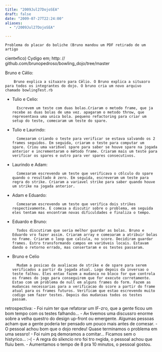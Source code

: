```yaml
---
title: "2009Jul27DojoSEA"
draft: false
date: "2009-07-27T22:24:00"
aliases:
  - "/2009Jul27DojoSEA"

---
```

    Problema do placar do boliche (Bruno mandou um PDF retirado de um artigo
cientнfico) Cуdigo em; http: //
github.com/brunopedroso/bowling\_dojo/tree/master

Bruno e Cйlio:

        Bruno explica a situaзгo para Cйlio. O Bruno explica a situaзгo para todos os integrantes do dojo. O bruno cria um novo arquivo chamado bowlingTest.rb

- Tulio e Celio:

        Escrevem um teste com duas bolas.Criaram o metodo frame, que ja recebe as duas bolas de uma vez. apagaram o metodo throw, que representava uma unica bola. pequeno refactoring para criar um setup do teste, comecaram um teste do spare.

- Tulio e Laurindo:

        Comeзaram criando o teste para verificar se estava salvando os 2 frames seguidos. Em seguida, criaram o teste para computar um spare. Criou uma variбvel spare para saber se houve spare na jogada anterior e incrementaram o mйtodo frame. Criaram mais um teste para verificar os spares e outro para ver spares consecutivos.

- Laurindo e Adam:

        Comeзaram escrevendo um teste que verificava o cбlculo do spare quando o resultado й zero. Em seguida, escreveram um teste para regra do strike. Criaram a variavel strike para saber quando houve um strike na jogada anterior.

- Adam e Eduardo:

        Comeзaram escrevendo um teste que verifica dois strikes respectivamente. E comeзa a discutir sobre o problema, em seguida eles tentam mas encontram novas dificuldades e finaliza o tempo.

- Eduardo e Bruno:

        Todos discutiram que seria melhor guardar as bolas. Bruno e Eduardo vгo fazer assim. Criaram array e comeзaram a atribuir bolas no frame. Criaram o loop que calcula, no score. Decidiram guardar frames. Estгo transformando campos em variбveis locais. Estavam dando o retorno errado, mas consertaram e os testes passaram.

- Bruno e Celio

        Mudam a posicao da avaliacao de strike e de spare para serem verificados a partir da jogada atual. Logo depois da inversao o teste falhou. Eles entao fazem a mudanca no bloco for que controla os frames do jogo para conseguirem que for execute corretamente. Estao com um problema de null em alguns frames do form. Fazem as mudancas necessarias para a verificacao do score a partir do frame atual para os frames futuros. Verificam que estao escrevendo muito codigo sem fazer testes. Depois das mudanзas todos os testes passam.

retrospectiva: - Foi ruim ter que refatorar um IF-zгo, que a gente ficou
um bom tempo com os testes falhando... - Aн tivemos uma discussгo enorme
sobre a velha questгo do design up-front ou emergente. Algumas pessoas
acham que a gente poderia ter pensado um pouco mais antes de comeзar. -
O pessoal achou bom que o dojo rendeu! Quase terminamos o problema em
uma sessгo! - Foi ruim pq demoramos a comitar... Ficamos sem o
histуrico... :-( - A regra do silкncio nгo foi tгo rнgida, o pessoal
achou que fluiu bem. - Aumentamos o tempo de 8 pra 10 minutos, o pessoal
gostou.
